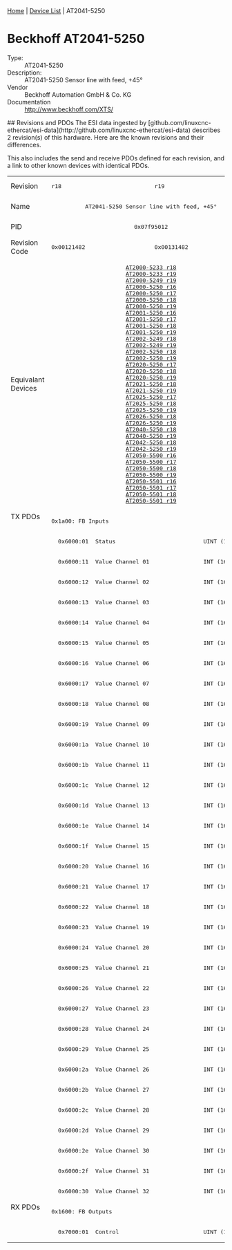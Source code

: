 <div class="nav"><a href="/esi-data">Home</a> | <a href="/esi-data/devices">Device List</a> | AT2041-5250</div>

#  Beckhoff AT2041-5250

<dl>
  <dt>Type:</dt><dd>AT2041-5250</dd>
  <dt>Description:</dt><dd>AT2041-5250 Sensor line with feed, +45°</dd>
  <dt>Vendor</dt><dd>Beckhoff Automation GmbH & Co. KG</dd>
  <dt>Documentation</dt><dd><a href="http://www.beckhoff.com/XTS/">http://www.beckhoff.com/XTS/</a></dd>
</dl>
## Revisions and PDOs
The ESI data ingested by [github.com/linuxcnc-ethercat/esi-data](http://github.com/linuxcnc-ethercat/esi-data) describes 2 revision(s) of this hardware.  Here are the known revisions and their differences.

This also includes the send and receive PDOs defined for each revision, and a link to other known devices with identical PDOs.

<table>
<tr >
<td class="first">Revision</td>
<td ><pre>r18</pre></td>
<td ><pre>r19</pre></td>
</tr>
<tr >
<td class="first">Name</td>
<td  colspan=2 align="center"><pre>AT2041-5250 Sensor line with feed, +45°</pre></td>
</tr>
<tr >
<td class="first">PID</td>
<td  colspan=2 align="center"><pre>0x07f95012</pre></td>
</tr>
<tr >
<td class="first">Revision Code</td>
<td ><pre>0x00121482</pre></td>
<td ><pre>0x00131482</pre></td>
</tr>
<tr >
<td class="first">Equivalant Devices</td>
<td  colspan=2 align="center"><pre><a href="AT2000-5233">AT2000-5233 r18</a><br/><a href="AT2000-5233">AT2000-5233 r19</a><br/><a href="AT2000-5249">AT2000-5249 r19</a><br/><a href="AT2000-5250">AT2000-5250 r16</a><br/><a href="AT2000-5250">AT2000-5250 r17</a><br/><a href="AT2000-5250">AT2000-5250 r18</a><br/><a href="AT2000-5250">AT2000-5250 r19</a><br/><a href="AT2001-5250">AT2001-5250 r16</a><br/><a href="AT2001-5250">AT2001-5250 r17</a><br/><a href="AT2001-5250">AT2001-5250 r18</a><br/><a href="AT2001-5250">AT2001-5250 r19</a><br/><a href="AT2002-5249">AT2002-5249 r18</a><br/><a href="AT2002-5249">AT2002-5249 r19</a><br/><a href="AT2002-5250">AT2002-5250 r18</a><br/><a href="AT2002-5250">AT2002-5250 r19</a><br/><a href="AT2020-5250">AT2020-5250 r17</a><br/><a href="AT2020-5250">AT2020-5250 r18</a><br/><a href="AT2020-5250">AT2020-5250 r19</a><br/><a href="AT2021-5250">AT2021-5250 r18</a><br/><a href="AT2021-5250">AT2021-5250 r19</a><br/><a href="AT2025-5250">AT2025-5250 r17</a><br/><a href="AT2025-5250">AT2025-5250 r18</a><br/><a href="AT2025-5250">AT2025-5250 r19</a><br/><a href="AT2026-5250">AT2026-5250 r18</a><br/><a href="AT2026-5250">AT2026-5250 r19</a><br/><a href="AT2040-5250">AT2040-5250 r18</a><br/><a href="AT2040-5250">AT2040-5250 r19</a><br/><a href="AT2042-5250">AT2042-5250 r18</a><br/><a href="AT2042-5250">AT2042-5250 r19</a><br/><a href="AT2050-5500">AT2050-5500 r16</a><br/><a href="AT2050-5500">AT2050-5500 r17</a><br/><a href="AT2050-5500">AT2050-5500 r18</a><br/><a href="AT2050-5500">AT2050-5500 r19</a><br/><a href="AT2050-5501">AT2050-5501 r16</a><br/><a href="AT2050-5501">AT2050-5501 r17</a><br/><a href="AT2050-5501">AT2050-5501 r18</a><br/><a href="AT2050-5501">AT2050-5501 r19</a></pre></td>
</tr>
<tr class="txpdo pdosection">
<td class="first" rowspan=34 valign=top>TX PDOs</td>
<td colspan=2 align="left"><pre>0x1a00: FB Inputs</pre></td>
<td></td>
</tr>
<tr class="txpdo">
<td  colspan=2 align="left"><pre>  0x6000:01  Status                          UINT (16 bits)</pre></td>
</tr>
<tr class="txpdo">
<td  colspan=2 align="left"><pre>  0x6000:11  Value Channel 01                INT (16 bits)</pre></td>
</tr>
<tr class="txpdo">
<td  colspan=2 align="left"><pre>  0x6000:12  Value Channel 02                INT (16 bits)</pre></td>
</tr>
<tr class="txpdo">
<td  colspan=2 align="left"><pre>  0x6000:13  Value Channel 03                INT (16 bits)</pre></td>
</tr>
<tr class="txpdo">
<td  colspan=2 align="left"><pre>  0x6000:14  Value Channel 04                INT (16 bits)</pre></td>
</tr>
<tr class="txpdo">
<td  colspan=2 align="left"><pre>  0x6000:15  Value Channel 05                INT (16 bits)</pre></td>
</tr>
<tr class="txpdo">
<td  colspan=2 align="left"><pre>  0x6000:16  Value Channel 06                INT (16 bits)</pre></td>
</tr>
<tr class="txpdo">
<td  colspan=2 align="left"><pre>  0x6000:17  Value Channel 07                INT (16 bits)</pre></td>
</tr>
<tr class="txpdo">
<td  colspan=2 align="left"><pre>  0x6000:18  Value Channel 08                INT (16 bits)</pre></td>
</tr>
<tr class="txpdo">
<td  colspan=2 align="left"><pre>  0x6000:19  Value Channel 09                INT (16 bits)</pre></td>
</tr>
<tr class="txpdo">
<td  colspan=2 align="left"><pre>  0x6000:1a  Value Channel 10                INT (16 bits)</pre></td>
</tr>
<tr class="txpdo">
<td  colspan=2 align="left"><pre>  0x6000:1b  Value Channel 11                INT (16 bits)</pre></td>
</tr>
<tr class="txpdo">
<td  colspan=2 align="left"><pre>  0x6000:1c  Value Channel 12                INT (16 bits)</pre></td>
</tr>
<tr class="txpdo">
<td  colspan=2 align="left"><pre>  0x6000:1d  Value Channel 13                INT (16 bits)</pre></td>
</tr>
<tr class="txpdo">
<td  colspan=2 align="left"><pre>  0x6000:1e  Value Channel 14                INT (16 bits)</pre></td>
</tr>
<tr class="txpdo">
<td  colspan=2 align="left"><pre>  0x6000:1f  Value Channel 15                INT (16 bits)</pre></td>
</tr>
<tr class="txpdo">
<td  colspan=2 align="left"><pre>  0x6000:20  Value Channel 16                INT (16 bits)</pre></td>
</tr>
<tr class="txpdo">
<td  colspan=2 align="left"><pre>  0x6000:21  Value Channel 17                INT (16 bits)</pre></td>
</tr>
<tr class="txpdo">
<td  colspan=2 align="left"><pre>  0x6000:22  Value Channel 18                INT (16 bits)</pre></td>
</tr>
<tr class="txpdo">
<td  colspan=2 align="left"><pre>  0x6000:23  Value Channel 19                INT (16 bits)</pre></td>
</tr>
<tr class="txpdo">
<td  colspan=2 align="left"><pre>  0x6000:24  Value Channel 20                INT (16 bits)</pre></td>
</tr>
<tr class="txpdo">
<td  colspan=2 align="left"><pre>  0x6000:25  Value Channel 21                INT (16 bits)</pre></td>
</tr>
<tr class="txpdo">
<td  colspan=2 align="left"><pre>  0x6000:26  Value Channel 22                INT (16 bits)</pre></td>
</tr>
<tr class="txpdo">
<td  colspan=2 align="left"><pre>  0x6000:27  Value Channel 23                INT (16 bits)</pre></td>
</tr>
<tr class="txpdo">
<td  colspan=2 align="left"><pre>  0x6000:28  Value Channel 24                INT (16 bits)</pre></td>
</tr>
<tr class="txpdo">
<td  colspan=2 align="left"><pre>  0x6000:29  Value Channel 25                INT (16 bits)</pre></td>
</tr>
<tr class="txpdo">
<td  colspan=2 align="left"><pre>  0x6000:2a  Value Channel 26                INT (16 bits)</pre></td>
</tr>
<tr class="txpdo">
<td  colspan=2 align="left"><pre>  0x6000:2b  Value Channel 27                INT (16 bits)</pre></td>
</tr>
<tr class="txpdo">
<td  colspan=2 align="left"><pre>  0x6000:2c  Value Channel 28                INT (16 bits)</pre></td>
</tr>
<tr class="txpdo">
<td  colspan=2 align="left"><pre>  0x6000:2d  Value Channel 29                INT (16 bits)</pre></td>
</tr>
<tr class="txpdo">
<td  colspan=2 align="left"><pre>  0x6000:2e  Value Channel 30                INT (16 bits)</pre></td>
</tr>
<tr class="txpdo">
<td  colspan=2 align="left"><pre>  0x6000:2f  Value Channel 31                INT (16 bits)</pre></td>
</tr>
<tr class="txpdo">
<td  colspan=2 align="left"><pre>  0x6000:30  Value Channel 32                INT (16 bits)</pre></td>
</tr>
<tr class="rxpdo pdosection">
<td class="first" rowspan=2 valign=top>RX PDOs</td>
<td colspan=2 align="left"><pre>0x1600: FB Outputs</pre></td>
<td></td>
</tr>
<tr class="rxpdo">
<td  colspan=2 align="left"><pre>  0x7000:01  Control                         UINT (16 bits)</pre></td>
</tr>
</table>
